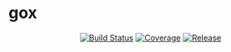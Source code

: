 # gox

<p align="center">
  <a href="https://github.com/skyrocket-qy/gox/actions/workflows/ci.yml"><img src="https://github.com/skyrocket-qy/gox/actions/workflows/ci.yml/badge.svg" alt="Build Status"></a>
  <a href="#"><img src="https://img.shields.io/badge/coverage-49.2%25-brightgreen" alt="Coverage"></a>
  <a href="https://github.com/skyrocket-qy/gox/releases"><img src="https://img.shields.io/github/v/release/skyrocket-qy/gox.svg" alt="Release"></a>
</p>

